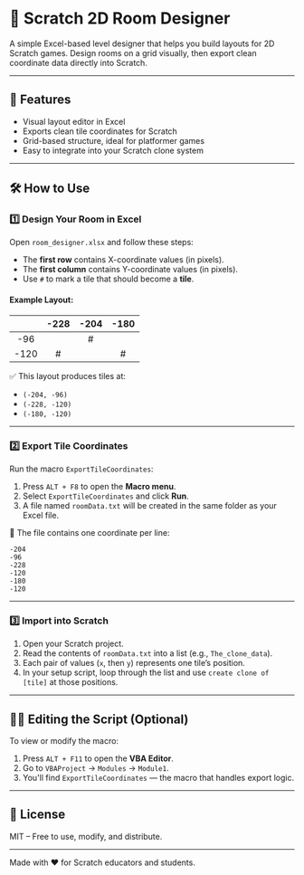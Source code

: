 # 🧱 Scratch 2D Room Designer

A simple Excel-based level designer that helps you build layouts for 2D Scratch games. Design rooms on a grid visually, then export clean coordinate data directly into Scratch.

---

## 🚀 Features

- Visual layout editor in Excel
- Exports clean tile coordinates for Scratch
- Grid-based structure, ideal for platformer games
- Easy to integrate into your Scratch clone system

---

## 🛠 How to Use

### 1️⃣ Design Your Room in Excel

Open `room_designer.xlsx` and follow these steps:

- The **first row** contains X-coordinate values (in pixels).
- The **first column** contains Y-coordinate values (in pixels).
- Use `#` to mark a tile that should become a **tile**.

#### Example Layout:

|      | -228 | -204 | -180 |
| :--: | :--: | :--: | :--: |
| -96  |      |  #   |      |
| -120 |  #   |      |  #   |

✅ This layout produces tiles at:

- `(-204, -96)`
- `(-228, -120)`
- `(-180, -120)`

---

### 2️⃣ Export Tile Coordinates

Run the macro `ExportTileCoordinates`:

1. Press `ALT + F8` to open the **Macro menu**.
2. Select `ExportTileCoordinates` and click **Run**.
3. A file named `roomData.txt` will be created in the same folder as your Excel file.

📄 The file contains one coordinate per line:

```
-204
-96
-228
-120
-180
-120
```

---

### 3️⃣ Import into Scratch

1. Open your Scratch project.
2. Read the contents of `roomData.txt` into a list (e.g., `The_clone_data`).
3. Each pair of values (`x`, then `y`) represents one tile’s position.
4. In your setup script, loop through the list and use `create clone of [tile]` at those positions.

---

## 🧑‍💻 Editing the Script (Optional)

To view or modify the macro:

1. Press `ALT + F11` to open the **VBA Editor**.
2. Go to `VBAProject` → `Modules` → `Module1`.
3. You'll find `ExportTileCoordinates` — the macro that handles export logic.

---

## 📘 License

MIT – Free to use, modify, and distribute.

---

Made with ❤️ for Scratch educators and students.
